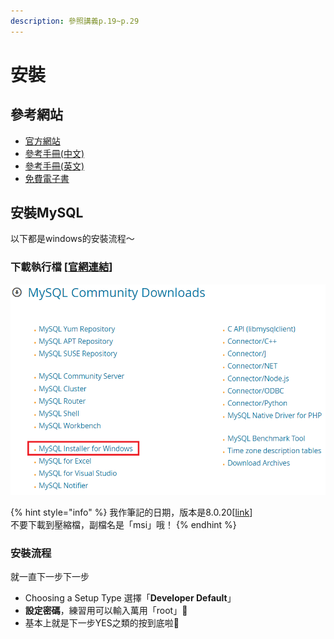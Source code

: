 ```yaml
---
description: 參照講義p.19~p.29
---
```


# 安裝

## 參考網站

* [官方網站](www.mysql.com)
* [參考手冊\(中文\)](www.wnvs.cyc.edu.tw/ebook/mysql/manual_toc.html)
* [參考手冊\(英文\)](https://dev.mysql.com/doc/mysql/en/index.html)
* [免費電子書](http://it-ebooks.info/)

## 

## 安裝MySQL

以下都是windows的安裝流程～

### 下載執行檔 \[[官網連結](https://dev.mysql.com/downloads/)\]

![&#x5B98;&#x7DB2; &amp;gt; &#x4E0B;&#x8F09; &amp;gt; Community\(&#x514D;&#x8CBB;\) Downloads](../.gitbook/assets/image%20%2811%29.png)

{% hint style="info" %}
我作筆記的日期，版本是8.0.20\[[link](https://dev.mysql.com/downloads/installer/)\]  
不要下載到壓縮檔，副檔名是「msi」哦！
{% endhint %}

### 安裝流程

就一直下一步下一步

* Choosing a Setup Type 選擇「**Developer Default**」
* **設定密碼**，練習用可以輸入萬用「root」🤪
* 基本上就是下一步YES之類的按到底啦🤪



